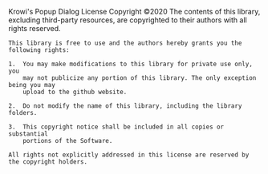 Krowi's Popup Dialog License
	Copyright ©2020 The contents of this library, excluding third-party resources, are
	copyrighted to their authors with all rights reserved.

	This library is free to use and the authors hereby grants you the following rights:

	1. 	You may make modifications to this library for private use only, you
		may not publicize any portion of this library. The only exception being you may
		upload to the github website.

	2. 	Do not modify the name of this library, including the library folders.

	3. 	This copyright notice shall be included in all copies or substantial
		portions of the Software.

	All rights not explicitly addressed in this license are reserved by
	the copyright holders.